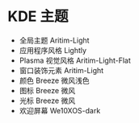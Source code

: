# KDE 主题

- 全局主题 Aritim-Light
- 应用程序风格 Lightly
- Plasma 视觉风格 Aritim-Light-Flat
- 窗口装饰元素 Aritim-Light
- 颜色 Breeze 微风浅色
- 图标 Breeze 微风
- 光标 Breeze 微风
- 欢迎屏幕 We10XOS-dark
